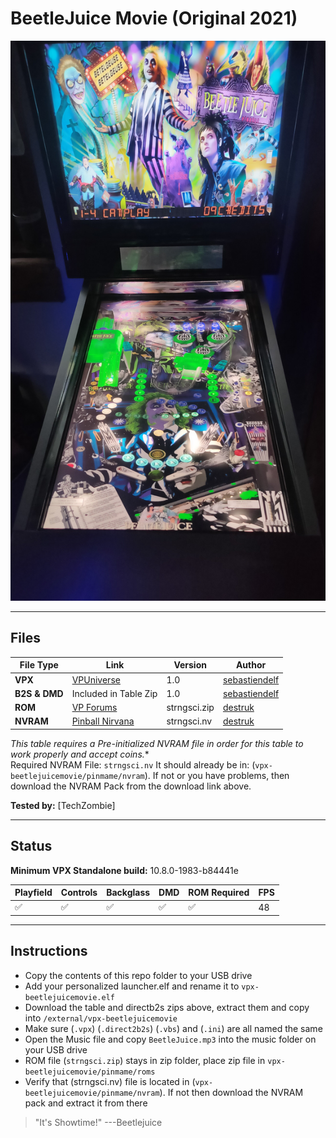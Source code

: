 # BeetleJuice Movie (Original 2021)

![Table Preview](../../images/vpx-beetlejuicemovie.jpg)

---

## Files
| File Type | Link | Version | Author | 
|-----------|--------|----------|--------------|
| **VPX** | [VPUniverse](https://vpuniverse.com/files/file/7875-beetlejuice-movie-10-vpx/) | 1.0 | [sebastiendelf](https://vpuniverse.com/profile/42328-sebastiendelf/) |
| **B2S & DMD** | Included in Table Zip | 1.0 | [sebastiendelf](https://vpuniverse.com/profile/42328-sebastiendelf/) |
| **ROM** | [VP Forums](https://www.vpforums.org/index.php?app=downloads&showfile=715)  | strngsci.zip | [destruk](https://www.vpforums.org/index.php?showuser=5)  |
| **NVRAM** | [Pinball Nirvana](https://pinballnirvana.com/forums/resources/bally-6803-gottlieb-gts3-nvram-pack.3346/)  | strngsci.nv | [destruk](https://www.vpforums.org/index.php?showuser=5)  |

*This table requires a Pre-initialized NVRAM file in order for this table to work properly and accept coins.**  
Required NVRAM File: `strngsci.nv` 
It should already be in: (`vpx-beetlejuicemovie/pinmame/nvram`). If not or you have problems, then download the NVRAM Pack from the download link above.

**Tested by:** [TechZombie]

---

## Status 

**Minimum VPX Standalone build:** 10.8.0-1983-b84441e

| Playfield | Controls | Backglass | DMD | ROM Required | FPS | 
|-----------|----------|-----------|-----|--------------|-----|
| :white_check_mark: | :white_check_mark: | :white_check_mark: | :white_check_mark: | :white_check_mark: | 48 |

---

## Instructions

- Copy the contents of this repo folder to your USB drive
- Add your personalized launcher.elf and rename it to `vpx-beetlejuicemovie.elf`
- Download the table and directb2s zips above, extract them and copy into `/external/vpx-beetlejuicemovie`
- Make sure (`.vpx`) (`.direct2b2s`) (`.vbs`) and (`.ini`) are all named the same
- Open the Music file and copy `BeetleJuice.mp3` into the music folder on your USB drive
- ROM file (`strngsci.zip`) stays in zip folder, place zip file in `vpx-beetlejuicemovie/pinmame/roms`
- Verify that (strngsci.nv) file is located in (`vpx-beetlejuicemovie/pinmame/nvram`). If not then download the NVRAM pack and extract it from there
> "It's Showtime!" 
> ---Beetlejuice

